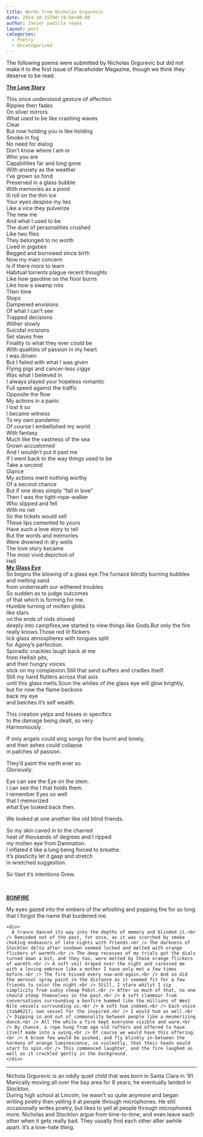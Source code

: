 ```yaml
---
title: Words from Nicholas Grgurevic
date: 2014-10-15T00:19:58+00:00
author: Javier padilla reyes
layout: post
categories:
  - Poetry
  - Uncategorized
---
```

The following poems were submitted by Nicholas Grgurevic but did not make it to the first issue of Placeholder Magazine, though we think they deserve to be read.

<!--more-->



**<span style="color: #222222; text-decoration: underline;">The Love Story</span>**

<div style="color: #222222;">
  This once understood gesture of affection<br /> Ripples then fades<br /> On silver mirrors<br /> What used to be like crashing waves<br /> Clear<br /> But now holding you is like holding<br /> Smoke in fog<br /> No need for dialog<br /> Don&#8217;t know where I am or<br /> Who you are<br /> Capabilities far and long gone<br /> With anxiety as the weather<br /> I&#8217;ve grown so fond<br /> Preserved in a glass bubble<br /> With memories as a pond<br /> Ill roll on the thin ice<br /> Your eyes despise my lies<br /> Like a vice they pulverize<br /> The new me<br /> And what I used to be<br /> The duet of personalities crushed<br /> Like two flies<br /> They belonged to no worth<br /> Lived in pigsties<br /> Begged and borrowed since birth<br /> Now my main concern<br /> Is if there more to learn<br /> Habitual torrents plague recent thoughts<br /> Like how gasoline on the floor burns<br /> Like how a swamp rots<br /> Then time<br /> Stops<br /> Dampened envisions<br /> Of what I can&#8217;t see<br /> Trapped decisions<br /> Wither slowly<br /> Suicidal incisions<br /> Set slaves free<br /> Finality to what they ever could be<br /> With qualities of passion in my heart<br /> I was driven<br /> But I failed with what I was given<br /> Flying pigs and cancer-less ciggs<br /> Was what I believed in<br /> I always played your hopeless romantic<br /> Full speed against the traffic<br /> Opposite the flow<br /> My actions in a panic<br /> I lost it so<br /> I became witness<br /> To my own pandemic<br /> Of course I embellished my world<br /> With fantasy<br /> Much like the vastness of the sea<br /> Grown accustomed<br /> And I wouldn&#8217;t put it past me<br /> If I went back to the way things used to be<br /> Take a second<br /> Glance<br /> My actions merit nothing worthy<br /> Of a second chance<br /> But if one does simply &#8220;fall in love&#8221;<br /> Then I was the tight-rope-walker<br /> Who slipped and fell<br /> With no net<br /> So the tickets would sell<br /> These lips cemented to yours<br /> Have such a love story to tell<br /> But the words and memories<br /> Were drowned in dry wells<br /> The love story became<br /> The most vivid depiction of<br /> Hell
</div>

<div style="color: #222222;">
</div>

<div style="color: #222222;">
</div>

<div style="color: #222222;">
  <strong><span style="text-decoration: underline;">My Glass Eye</span></strong>
</div>

<div style="color: #222222;">
  So begins the blowing of a glass eye.The furnace blindly burning bubbles and melting sand<br /> from underneath our withered troubles.<br /> So sudden as to judge outcomes<br /> of that which is forming for me.<br /> Humble turning of molten globs<br /> like stars<br /> on the ends of rods shoved<br /> deeply into campfires;we started to view things like Gods.But only the fire really knows.Those red lit flickers<br /> lick glass atmospheres with tongues split<br /> for Agony&#8217;s perfection.<br /> Sporadic crackles laugh back at me<br /> from Hellish pits,<br /> and their hungry voices<br /> stick on my complexion.Still that sand suffers and cradles itself.<br /> Still my hand flutters across that axis<br /> until this glass melts.Soon the whites of the glass eye will glow brightly,<br /> but for now the flame beckons<br /> back my eye<br /> and belches it&#8217;s self wealth.</p>

  <p>
    This creation yelps and hisses in specifics<br /> to the damage being dealt, so very<br /> Harmoniously.
  </p>

  <p>
    If only angels could sing songs for the burnt and lonely,<br /> and their ashes could collapse<br /> in patches of passion.
  </p>

  <p>
    They&#8217;d paint the earth ever so<br /> Gloriously.
  </p>

  <p>
    Eye can see the Eye on the stem.<br /> I can see the I that holds them.<br /> I remember Eyes so well<br /> that I memorized<br /> what Eye looked back then.
  </p>

  <p>
    We looked at one another like old blind friends.
  </p>

  <p>
    So my skin caved in to the charred<br /> heat of thousands of degrees and I ripped<br /> my molten eye from Damnation.<br /> I inflated it like a lung being forced to breathe.<br /> It&#8217;s plasticity let it gasp and stretch<br /> in wretched suggestion.
  </p>

  <p>
    So Vast it&#8217;s intentions Grew.
  </p>

  <p>
    &nbsp;
  </p>

  <p>
    <strong><span style="text-decoration: underline;">BONFIRE</span></strong>
  </p>

  <div>
    <p>
      My eyes gazed into the embers of the whistling and popping fire for so long that I forgot the name that burdened me.
    </p>

    <div>
      A trance danced its way into the depths of memory and blinded it.<br /> Reminded not of the past, for once, as it was scorched by smoke choking endeavors of late nights with friends.<br /> The darkness of Stockton delta after sundown seemed locked and melted with orange flickers of warmth.<br /> The deep recesses of my trials got the dials turned down a bit, and they too, were melted by those orange flickers of warmth.<br /> A soft veil draped over the night and caressed me with a loving embrace like a mother I have only met a few times before.<br /> The fire hissed every now-and-again.<br /> And so did the aerosol spray paint in the distance as it seemed fit for a few friends to color the night.<br /> Still, I stare whilst I sip simplicity from sudsy cheap Pabst.<br /> After so much of that, no one should steep themselves in the past.<br /> A soft clammour from conversations surrounding a bonfire hummed like the millions of West Nile vessels surrounding us.<br /> A soft hum indeed.<br /> Each voice its&#8217; own vessel for the inspired.<br /> I would hum as well.<br /> Dipping in and out of commonality between people like a mesmerizing dance.<br /> All the while a fire kept everyone visible and warm.<br /> By chance, a rope hung from age old rafters and offered to have itself made into a swing.<br /> Of course we would have this offering.<br /> A brave few would be pushed, and fly blindly in-between the harmony of orange luminescence, so violently, that their heads would start to spin.<br /> This commenced laughter, and the fire laughed as well as it crackled gently in the background.
    </div>
  </div>
</div>

<div style="color: #222222;">
</div>

<div style="color: #222222;">
  <hr />
</div>

<div style="color: #222222;">
</div>

<div style="color: #222222;">
  Nichola Grgurevic is an oddly quiet child that was born in Santa Clara in &#8217;91. Manically moving all over the bay area for 8 years; he eventually landed in Stockton.<br /> During high school at Lincoln, he wasn&#8217;t so quite anymore and began writing poetry then yelling it at people through microphones. He still occasionally writes poetry, but likes to yell at people through microphones more. Nicholas and Stockton argue from time-to-time, and even leave each other when it gets really bad. They usually find each other after awhile apart. It&#8217;s a love-hate thing.
</div>
